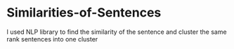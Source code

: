 # Similarities-of-Sentences
 I used NLP library to find the similarity of the sentence and cluster the same rank sentences into one cluster
